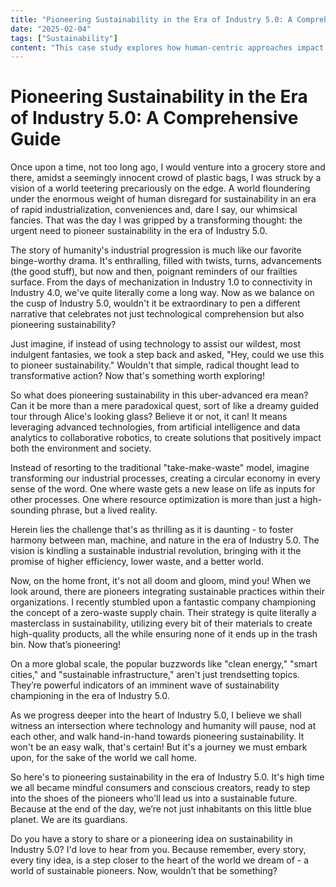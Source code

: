 ```yaml
---
title: "Pioneering Sustainability in the Era of Industry 5.0: A Comprehensive Guide"
date: "2025-02-04"
tags: ["Sustainability"]
content: "This case study explores how human-centric approaches impact real-world applications. We look at practical industry use cases..."
---
```


# Pioneering Sustainability in the Era of Industry 5.0: A Comprehensive Guide

Once upon a time, not too long ago, I would venture into a grocery store and there, amidst a seemingly innocent crowd of plastic bags, I was struck by a vision of a world teetering precariously on the edge. A world floundering under the enormous weight of human disregard for sustainability in an era of rapid industrialization, conveniences and, dare I say, our whimsical fancies. That was the day I was gripped by a transforming thought: the urgent need to pioneer sustainability in the era of Industry 5.0.

The story of humanity's industrial progression is much like our favorite binge-worthy drama. It's enthralling, filled with twists, turns, advancements (the good stuff), but now and then, poignant reminders of our frailties surface. From the days of mechanization in Industry 1.0 to connectivity in Industry 4.0, we've quite literally come a long way. Now as we balance on the cusp of Industry 5.0, wouldn't it be extraordinary to pen a different narrative that celebrates not just technological comprehension but also pioneering sustainability? 

Just imagine, if instead of using technology to assist our wildest, most indulgent fantasies, we took a step back and asked, "Hey, could we use this to pioneer sustainability." Wouldn't that simple, radical thought lead to transformative action? Now that's something worth exploring!

So what does pioneering sustainability in this uber-advanced era mean? Can it be more than a mere paradoxical quest, sort of like a dreamy guided tour through Alice's looking glass? Believe it or not, it can! It means leveraging advanced technologies, from artificial intelligence and data analytics to collaborative robotics, to create solutions that positively impact both the environment and society. 

Instead of resorting to the traditional "take-make-waste" model, imagine transforming our industrial processes, creating a circular economy in every sense of the word. One where waste gets a new lease on life as inputs for other processes. One where resource optimization is more than just a high-sounding phrase, but a lived reality.

Herein lies the challenge that's as thrilling as it is daunting - to foster harmony between man, machine, and nature in the era of Industry 5.0. The vision is kindling a sustainable industrial revolution, bringing with it the promise of higher efficiency, lower waste, and a better world. 

Now, on the home front, it's not all doom and gloom, mind you! When we look around, there are pioneers integrating sustainable practices within their organizations. I recently stumbled upon a fantastic company championing the concept of a zero-waste supply chain. Their strategy is quite literally a masterclass in sustainability, utilizing every bit of their materials to create high-quality products, all the while ensuring none of it ends up in the trash bin. Now that’s pioneering!

On a more global scale, the popular buzzwords like "clean energy," "smart cities," and "sustainable infrastructure," aren't just trendsetting topics. They’re powerful indicators of an imminent wave of sustainability championing in the era of Industry 5.0.

As we progress deeper into the heart of Industry 5.0, I believe we shall witness an intersection where technology and humanity will pause, nod at each other, and walk hand-in-hand towards pioneering sustainability. It won't be an easy walk, that's certain! But it's a journey we must embark upon, for the sake of the world we call home.

So here's to pioneering sustainability in the era of Industry 5.0. It's high time we all became mindful consumers and conscious creators, ready to step into the shoes of the pioneers who'll lead us into a sustainable future. Because at the end of the day, we’re not just inhabitants on this little blue planet. We are its guardians. 

Do you have a story to share or a pioneering idea on sustainability in Industry 5.0? I'd love to hear from you. Because remember, every story, every tiny idea, is a step closer to the heart of the world we dream of - a world of sustainable pioneers. Now, wouldn’t that be something?

